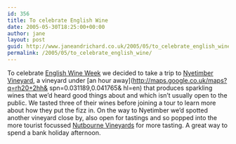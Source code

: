 ```yaml
---
id: 356
title: To celebrate English Wine
date: 2005-05-30T18:25:00+00:00
author: jane
layout: post
guid: http://www.janeandrichard.co.uk/2005/05/to_celebrate_english_wine
permalink: /2005/05/to_celebrate_english_wine/
---
```

To celebrate [English Wine Week](http://www.english-wine-week.com) we decided to take a trip to [Nyetimber Vineyard](http://www.nyetimber-vineyard.com/), a vineyard under [an hour away](http://maps.google.co.uk/maps?q=rh20+2hh& spn=0.031189,0.041765& hl=en) that produces sparkling wines that we&#8217;d heard good things about and which isn&#8217;t usually open to the public. We tasted three of their wines before joining a tour to learn more about how they put the fizz in. On the way to Nyetimber we&#8217;d spotted another vineyard close by, also open for tastings and so popped into the more tourist focussed [Nutbourne Vineyards](http://www.nutbournevineyards.com/) for more tasting. A great way to spend a bank holiday afternoon.